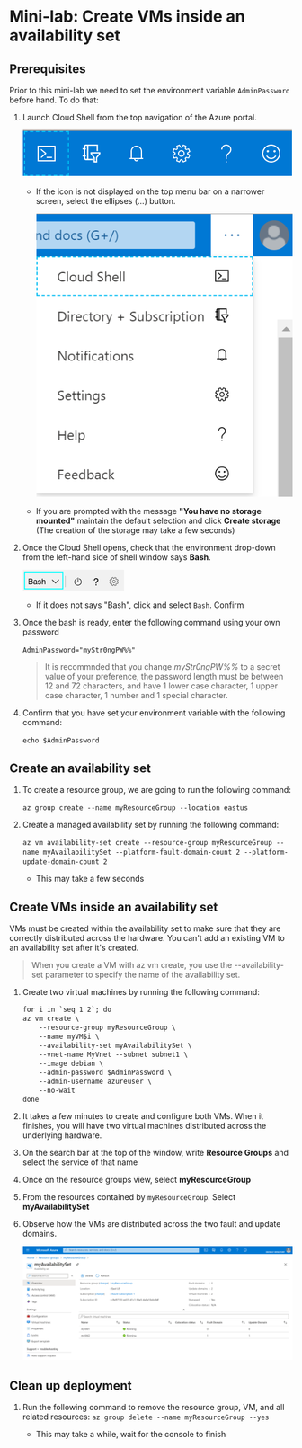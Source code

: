 # Mini-lab: Create VMs inside an availability set

## Prerequisites

Prior to this mini-lab we need to set the environment variable `AdminPassword` before hand. To do that:

1. Launch Cloud Shell from the top navigation of the Azure portal.

    ![Azure portal top navigation, with Cloud Shell icon highlighted](../../Linked_Image_Files/shell-icon.png)

    * If the icon is not displayed on the top menu bar on a narrower screen, select the ellipses (...) button.

        ![Ellipses button icon](../../Linked_Image_Files/three-points.png)

    * If you are prompted with the message **"You have no storage mounted"** maintain the default selection and click **Create storage** (The creation of the storage may take a few seconds)

1. Once the Cloud Shell opens, check that the environment drop-down from the left-hand side of shell window says **Bash**.

    ![Environment drop-down, displaying Bash.](../../Linked_Image_Files/select_Bash_environment.png)

    * If it does not says "Bash", click and select `Bash`. Confirm

1. Once the bash is ready, enter the following command using your own password

    `
    AdminPassword="myStr0ngPW%%"
    `

    > It is recommnded that you change *myStr0ngPW%%* to a secret value of your preference, the password length must be between 12 and 72 characters, and have 1 lower case character, 1 upper case character, 1 number and 1 special character. 
    
1. Confirm that you have set your environment variable with the following command:

    `
    echo $AdminPassword
    `


## Create an availability set

1. To create a resource group, we are going to run the following command: 

    `az group create --name myResourceGroup --location eastus`

1. Create a managed availability set by running the following command: 

    `az vm availability-set create --resource-group myResourceGroup --name myAvailabilitySet --platform-fault-domain-count 2 --platform-update-domain-count 2`
    * This may take a few seconds

## Create VMs inside an availability set

VMs must be created within the availability set to make sure that they are correctly distributed across the hardware. You can't add an existing VM to an availability set after it's created.

> When you create a VM with az vm create, you use the --availability-set parameter to specify the name of the availability set.

1. Create two virtual machines by running the following command:

    ```
    for i in `seq 1 2`; do
    az vm create \
        --resource-group myResourceGroup \
        --name myVM$i \
        --availability-set myAvailabilitySet \
        --vnet-name MyVnet --subnet subnet1 \
        --image debian \
        --admin-password $AdminPassword \
        --admin-username azureuser \
        --no-wait
    done
    ```

1. It takes a few minutes to create and configure both VMs. When it finishes, you will have two virtual machines distributed across the underlying hardware.

1. On the search bar at the top of the window, write **Resource Groups** and select the service of that name

1. Once on the resource groups view, select **myResourceGroup**

1. From the resources contained by `myResourceGroup`. Select **myAvailabilitySet**

1. Observe how the VMs are distributed across the two fault and update domains.

    ![Azure portal UI, showing the new availability set.](../../Linked_Image_Files/myResourceGroups_myAvailabilitySet.png)

## Clean up deployment

1. Run the following command to remove the resource group, VM, and all related resources: `az group delete --name myResourceGroup --yes`

    * This may take a while, wait for the console to finish

